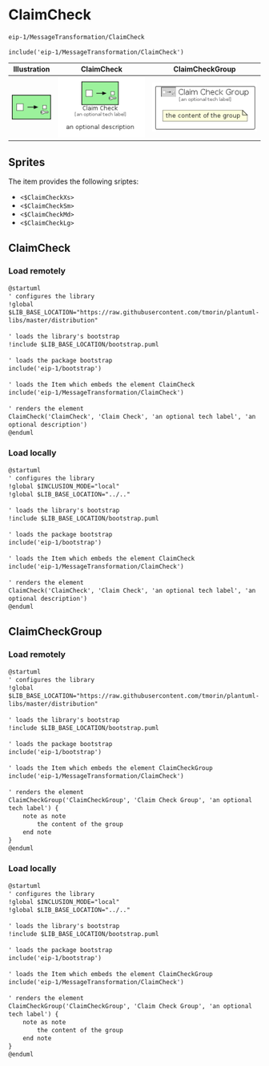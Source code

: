 # ClaimCheck


```text
eip-1/MessageTransformation/ClaimCheck
```

```text
include('eip-1/MessageTransformation/ClaimCheck')
```



| Illustration | ClaimCheck | ClaimCheckGroup |
| :---: | :---: | :---: |
| ![illustration for Illustration](../../eip-1/MessageTransformation/ClaimCheck.png) | ![illustration for ClaimCheck](../../eip-1/MessageTransformation/ClaimCheck.Local.png) | ![illustration for ClaimCheckGroup](../../eip-1/MessageTransformation/ClaimCheckGroup.Local.png) |



## Sprites
The item provides the following sriptes:

- `<$ClaimCheckXs>`
- `<$ClaimCheckSm>`
- `<$ClaimCheckMd>`
- `<$ClaimCheckLg>`





## ClaimCheck

### Load remotely
```plantuml
@startuml
' configures the library
!global $LIB_BASE_LOCATION="https://raw.githubusercontent.com/tmorin/plantuml-libs/master/distribution"

' loads the library's bootstrap
!include $LIB_BASE_LOCATION/bootstrap.puml

' loads the package bootstrap
include('eip-1/bootstrap')

' loads the Item which embeds the element ClaimCheck
include('eip-1/MessageTransformation/ClaimCheck')

' renders the element
ClaimCheck('ClaimCheck', 'Claim Check', 'an optional tech label', 'an optional description')
@enduml
```

### Load locally
```plantuml
@startuml
' configures the library
!global $INCLUSION_MODE="local"
!global $LIB_BASE_LOCATION="../.."

' loads the library's bootstrap
!include $LIB_BASE_LOCATION/bootstrap.puml

' loads the package bootstrap
include('eip-1/bootstrap')

' loads the Item which embeds the element ClaimCheck
include('eip-1/MessageTransformation/ClaimCheck')

' renders the element
ClaimCheck('ClaimCheck', 'Claim Check', 'an optional tech label', 'an optional description')
@enduml
```

## ClaimCheckGroup

### Load remotely
```plantuml
@startuml
' configures the library
!global $LIB_BASE_LOCATION="https://raw.githubusercontent.com/tmorin/plantuml-libs/master/distribution"

' loads the library's bootstrap
!include $LIB_BASE_LOCATION/bootstrap.puml

' loads the package bootstrap
include('eip-1/bootstrap')

' loads the Item which embeds the element ClaimCheckGroup
include('eip-1/MessageTransformation/ClaimCheck')

' renders the element
ClaimCheckGroup('ClaimCheckGroup', 'Claim Check Group', 'an optional tech label') {
    note as note
        the content of the group
    end note
}
@enduml
```

### Load locally
```plantuml
@startuml
' configures the library
!global $INCLUSION_MODE="local"
!global $LIB_BASE_LOCATION="../.."

' loads the library's bootstrap
!include $LIB_BASE_LOCATION/bootstrap.puml

' loads the package bootstrap
include('eip-1/bootstrap')

' loads the Item which embeds the element ClaimCheckGroup
include('eip-1/MessageTransformation/ClaimCheck')

' renders the element
ClaimCheckGroup('ClaimCheckGroup', 'Claim Check Group', 'an optional tech label') {
    note as note
        the content of the group
    end note
}
@enduml
```

